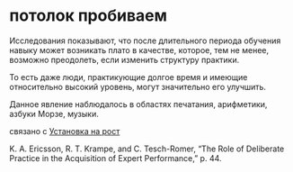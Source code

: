 # потолок пробиваем
Исследования показывают, что после длительного периода обучения навыку может возникать плато в качестве, которое, тем не менее, возможно преодолеть, если изменить структуру практики.

То есть даже люди, практикующие долгое время и имеющие относительно высокий уровень, могут значительно его улучшить.

Данное явление наблюдалось в областях печатания, арифметики, азбуки Морзе, музыки.

связано с [Установка на рост](%D0%A3%D1%81%D1%82%D0%B0%D0%BD%D0%BE%D0%B2%D0%BA%D0%B0%20%D0%BD%D0%B0%20%D1%80%D0%BE%D1%81%D1%82)

K. A. Ericsson, R. T. Krampe, and C. Tesch-Romer, “The Role of Deliberate Practice in the Acquisition of Expert Performance,” p. 44.